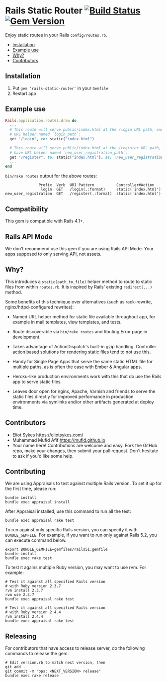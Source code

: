 # Rails Static Router [![Build Status](https://travis-ci.org/mufid/rails-static-router.svg?branch=master)](https://travis-ci.org/mufid/rails-static-router) [![Gem Version](https://badge.fury.io/rb/rails-static-router.svg)](https://badge.fury.io/rb/rails-static-router)

Enjoy static routes in your Rails `config/routes.rb`.

<!-- MarkdownTOC depth=0 autolink=true bracket=round -->

- [Installation](#installation)
- [Example use](#example-use)
- [Why?](#why)
- [Contributors](#contributors)

<!-- /MarkdownTOC -->

## Installation

1. Put `gem 'rails-static-router'` in your `Gemfile`
2. Restart app

## Example use

```ruby
Rails.application.routes.draw do
  ...
  # This route will serve public/index.html at the /login URL path, and have
  # URL helper named `login_path`:
  get "/login", to: static("index.html")

  # This route will serve public/index.html at the /register URL path, and
  # have URL helper named `new_user_registration_path`:
  get "/register", to: static("index.html"), as: :new_user_registration
  ...
end
```

`bin/rake routes` output for the above routes:

```
               Prefix  Verb  URI Pattern          Controller#Action
                login  GET   /login(.:format)     static('index.html')
new_user_registration  GET   /register(.:format)  static('index.html')
```
 
## Compatibility

This gem is compatible with Rails 4.1+.

## Rails API Mode

We don't recommend use this gem if you are using Rails API Mode. Your apps
supposed to only serving API, not assets.

## Why?

This introduces a `static(path_to_file)` helper method to route to static files
from within `routes.rb`. It is inspired by Rails' existing `redirect(...)` method.

Some benefits of this technique over alternatives (such as rack-rewrite,
nginx/httpd-configured rewrites):

- Named URL helper method for static file available throughout app, for
  example in mail templates, view templates, and tests.

- Route discoverable via `bin/rake routes` and Routing Error page in development.

- Takes advantage of ActionDispatch's built-in gzip handling. Controller action
  based solutions for rendering static files tend to not use this.

- Handy for Single Page Apps that serve the same static HTML file for multiple
  paths, as is often the case with Ember & Angular apps.

- Heroku-like production environments work with this that do use the Rails app
  to serve static files.

- Leaves door open for nginx, Apache, Varnish and friends to serve the static
  files directly for improved performance in production environments via symlinks
  and/or other artifacts generated at deploy time.

## Contributors

- Eliot Sykes https://eliotsykes.com/
- Muhammad Mufid Afif https://mufid.github.io
- Your name here! Contributions are welcome and easy. Fork the GitHub repo, make your changes, then submit your pull request. Don't hesitate to ask if you'd like some help.

## Contributing

We are using Appraisals to test against multiple Rails version. To set it
up for the first time, please run:

    bundle install
    bundle exec appraisal install

After Appraisal installed, use this command to run all the test:

    bundle exec appraisal rake test

To run against only specific Rails version, you can specify it
with `BUNDLE_GEMFILE`. For example, if you want to run only
against Rails 5.2, you can execute command below.

    export BUNDLE_GEMFILE=gemfiles/rails51.gemfile
    bundle install
    bundle exec rake test

To test it agains multiple Ruby version, you may want to use rvm.
For example:

    # Test it against all specified Rails version
    # with Ruby version 2.3.7
    rvm install 2.3.7
    rvm use 2.3.7
    bundle exec appraisal rake test

    # Test it against all specified Rails version
    # with Ruby version 2.4.4
    rvm install 2.4.4
    bundle exec appraisal rake test

## Releasing

For contributors that have access to release server, do the
following commands to release the gem.

    # Edit version.rb to match next version, then
    git add .
    git commit -m "ops: <NEXT_VERSION> release"
    bundle exec rake release
